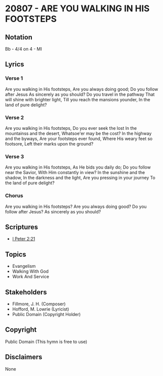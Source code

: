 # 20807 - ARE YOU WALKING IN HIS FOOTSTEPS

## Notation

Bb - 4/4 on 4 - MI

## Lyrics

### Verse 1

Are you walking in His footsteps, Are you always doing good; Do you follow after Jesus As sincerely as you should? Do you travel in the pathway That will shine with brighter light, Till you reach the mansions younder, In the land of pure delight?

### Verse 2

Are you walking in His footsteps, Do you ever seek the lost In the mountainss and the desert, Whatsoe'er may be the cost? In the highway and the byways, Are your footsteps ever found, Where His weary feet so footsore, Left their marks upon the ground? 

### Verse 3

Are you walking in His footsteps, As He bids you daily do; Do you follow near the Savior, With Him constantly in view? In the sunshine and the shadow, In the darkness and the light, Are you pressing in your journey To the land of pure delight?

### Chorus

Are you walking in His footsteps? Are you always doing good? Do you follow after Jesus? As sincerely as you should?


## Scriptures

- [I Peter 2:21](https://www.biblegateway.com/passage/?search=I%20Peter%202%3A21)

## Topics

- Evangelism
- Walking With God
- Work And Service

## Stakeholders

- Fillmore, J. H. (Composer)
- Hofford, M. Lowrie (Lyricist)
- Public Domain (Copyright Holder)

## Copyright

Public Domain
(This hymn is free to use)

## Disclaimers

None

